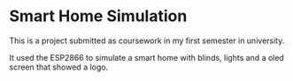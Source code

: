 # Smart Home Simulation

This is a project submitted as coursework in my first semester in university.

It used the ESP2866 to simulate a smart home with blinds, lights and a oled screen that showed a logo.
